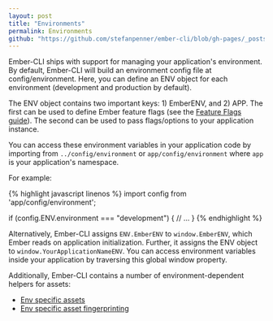 ```yaml
---
layout: post
title: "Environments"
permalink: Environments
github: "https://github.com/stefanpenner/ember-cli/blob/gh-pages/_posts/2013-04-05-environments.md"
---
```


Ember-CLI ships with support for managing your application's environment. By default, Ember-CLI will build an environment config file at config/environment. Here, you can define an ENV object for each environment (development and production by default).

The ENV object contains two important keys: 1) EmberENV, and 2) APP. The first can be used to define Ember feature flags (see the [Feature Flags guide](http://emberjs.com/guides/configuring-ember/feature-flags/)). The second can be used to pass flags/options to your application instance.

You can access these environment variables in your application code by importing from `../config/environment` or `app/config/environment` where `app` is your application's namespace.

For example:

{% highlight javascript linenos %}
import config from 'app/config/environment';

if (config.ENV.environment === "development") {
  // ...
}
{% endhighlight %}

Alternatively, Ember-CLI assigns `ENV.EmberENV` to `window.EmberENV`, which Ember reads on application initialization. Further, it assigns the ENV object to `window.YourApplicationNameENV`. You can access environment variables inside your application by traversing this global window property.

Additionally, Ember-CLI contains a number of environment-dependent helpers for assets:

- [Env specific assets](#fingerprinting-and-cdn-urls)
- [Env specific asset fingerprinting](#environment-specific-assets)
